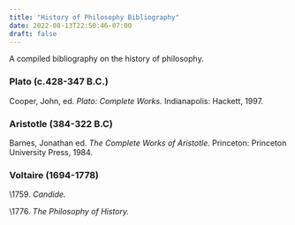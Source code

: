 ```yaml
---
title: "History of Philosophy Bibliography"
date: 2022-08-13T22:50:46-07:00
draft: false
---
```


A compiled bibliography on the history of philosophy. 

### Plato (c.428-347 B.C.)
Cooper, John, ed. *Plato: Complete Works.* Indianapolis: Hackett, 1997.

### Aristotle (384-322 B.C)

Barnes, Jonathan ed. *The Complete Works of Aristotle.* Princeton: Princeton University Press, 1984.

### Voltaire (1694-1778)

\1759. *Candide.*

\1776. *The Philosophy of History.*